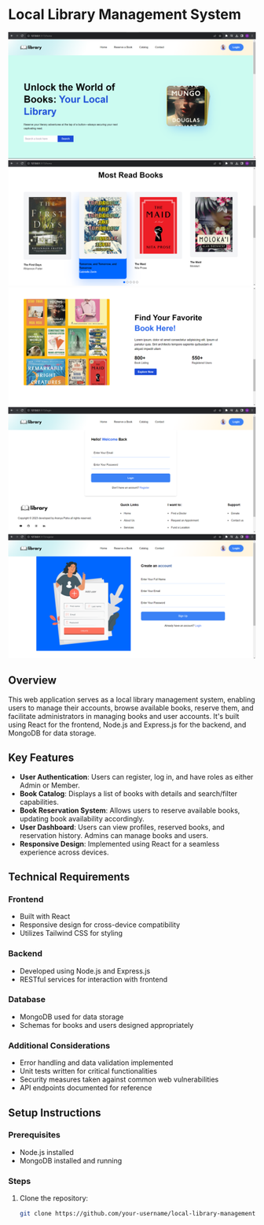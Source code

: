 # Local Library Management System

![Home Page 1](Screenshots/Home1.png)
![Home Page 2](Screenshots/Home2.png)
![Home Page 3](Screenshots/Home3.png)
![Login Page 4](Screenshots/Login.png)
![Register Page 5](Screenshots/Register.png)

## Overview

This web application serves as a local library management system, enabling users to manage their accounts, browse available books, reserve them, and facilitate administrators in managing books and user accounts. It's built using React for the frontend, Node.js and Express.js for the backend, and MongoDB for data storage.

## Key Features

- **User Authentication**: Users can register, log in, and have roles as either Admin or Member.
- **Book Catalog**: Displays a list of books with details and search/filter capabilities.
- **Book Reservation System**: Allows users to reserve available books, updating book availability accordingly.
- **User Dashboard**: Users can view profiles, reserved books, and reservation history. Admins can manage books and users.
- **Responsive Design**: Implemented using React for a seamless experience across devices.

## Technical Requirements

### Frontend

- Built with React
- Responsive design for cross-device compatibility
- Utilizes Tailwind CSS for styling

### Backend

- Developed using Node.js and Express.js
- RESTful services for interaction with frontend

### Database

- MongoDB used for data storage
- Schemas for books and users designed appropriately

### Additional Considerations

- Error handling and data validation implemented
- Unit tests written for critical functionalities
- Security measures taken against common web vulnerabilities
- API endpoints documented for reference

## Setup Instructions

### Prerequisites

- Node.js installed
- MongoDB installed and running

### Steps

1. Clone the repository:

   ```bash
   git clone https://github.com/your-username/local-library-management-system.git

